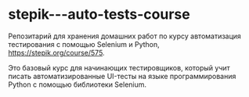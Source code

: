 # stepik---auto-tests-course
Репозитарий для хранения домашних работ по курсу автоматизация тестирования с помощью Selenium и Python, https://stepik.org/course/575.

Это базовый курс для начинающих тестировщиков, который учит писать автоматизированные UI-тесты на языке программирования Python с помощью библиотеки Selenium.